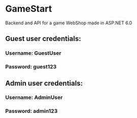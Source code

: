 # GameStart
Backend and API for a game WebShop made in ASP.NET 6.0

## Guest user credentials:
### Username: GuestUser
### Password: guest123

## Admin user credentials:
### Username: AdminUser
### Password: admin123
